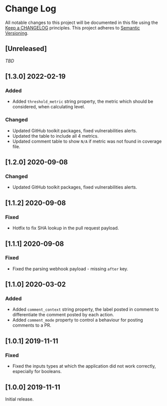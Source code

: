 # Change Log
All notable changes to this project will be documented in this file
using the [Keep a CHANGELOG](http://keepachangelog.com/) principles.
This project adheres to [Semantic Versioning](http://semver.org/).

<!--
Types of changes

Added - for new features.
Changed - for changes in existing functionality.
Deprecated - for soon-to-be removed features.
Removed - for now removed features.
Fixed - for any bug fixes.
Security - in case of vulnerabilities.
-->

## [Unreleased]

_TBD_

## [1.3.0] 2022-02-19

### Added

- Added `threshold_metric` string property, the metric which should be considered, when calculating level.

### Changed

- Updated GitHub toolkit packages, fixed vulnerabilities alerts.
- Updated the table to include all 4 metrics.
- Updated comment table to show `N/A` if metric was not found in coverage file.

## [1.2.0] 2020-09-08

### Changed

- Updated GitHub toolkit packages, fixed vulnerabilities alerts.

## [1.1.2] 2020-09-08

### Fixed

- Hotfix to fix SHA lookup in the pull request payload.

## [1.1.1] 2020-09-08

### Fixed

- Fixed the parsing webhook payload - missing `after` key.

## [1.1.0] 2020-03-02

### Added

- Added `comment_context` string property, the label posted in comment to differentiate the comment posted by each action.
- Added `comment_mode` property to control a behaviour for posting comments to a PR. 

## [1.0.1] 2019-11-11

### Fixed

- Fixed the inputs types at which the application did not work correctly, especially for booleans.

## [1.0.0] 2019-11-11

Initial release.
